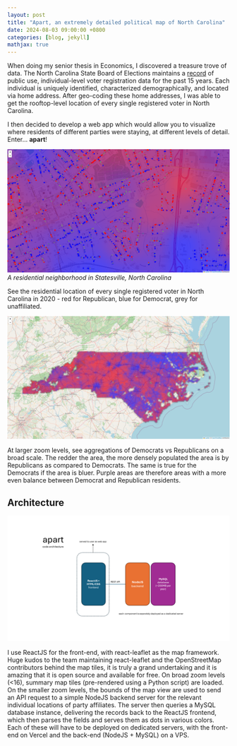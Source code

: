```yaml
---
layout: post
title: "Apart, an extremely detailed political map of North Carolina"
date: 2024-08-03 09:00:00 +0800
categories: [blog, jekyll]
mathjax: true
---
```


When doing my senior thesis in Economics, I discovered a treasure trove of data. The North Carolina State Board of Elections maintains a [record](https://www.ncsbe.gov/results-data/voter-registration-data) of public use, individual-level voter registration data for the past 15 years. Each individual is uniquely identified, characterized demographically, and located via home address. After geo-coding these home addresses, I was able to get the rooftop-level location of every single registered voter in North Carolina.

I then decided to develop a web app which would allow you to visualize where residents of different parties were staying, at different levels of detail. Enter... **apart**!


![](/assets/apart_closeup.png)
*A residential neighborhood in Statesville, North Carolina*

See the residential location of every single registered voter in North Carolina in 2020 - red for Republican, blue for Democrat, grey for unaffiliated.

![](/assets/apart_afar.png)

At larger zoom levels, see aggregations of Democrats vs Republicans on a broad scale. The redder the area, the more densely populated the area is by Republicans as compared to Democrats. The same is true for the Democrats if the area is bluer. Purple areas are therefore areas with a more even balance between Democrat and Republican residents.

## Architecture
![](/assets/apart_codearchi.png)

I use ReactJS for the front-end, with react-leaflet as the map framework. Huge kudos to the team maintaining react-leaflet and the OpenStreetMap contributors behind the map tiles, it is truly a grand undertaking and it is amazing that it is open source and available for free. On broad zoom levels (<16), summary map tiles (pre-rendered using a Python script) are loaded. On the smaller zoom levels, the bounds of the map view are used to send an API request to a simple NodeJS backend server for the relevant individual locations of party affiliates. The server then queries a MySQL database instance, delivering the records back to the ReactJS frontend, which then parses the fields and serves them as dots in various colors. Each of these will have to be deployed on dedicated servers, with the front-end on Vercel and the back-end (NodeJS + MySQL) on a VPS.
